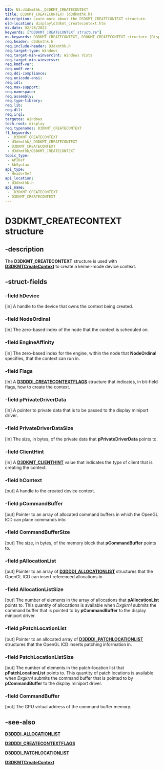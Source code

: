 ```yaml
---
UID: NS:d3dkmthk._D3DKMT_CREATECONTEXT
title: D3DKMT_CREATECONTEXT (d3dkmthk.h)
description: Learn more about the D3DKMT_CREATECONTEXT structure.
old-location: display\d3dkmt_createcontext.htm
ms.date: 02/28/2023
keywords: ["D3DKMT_CREATECONTEXT structure"]
ms.keywords: D3DKMT_CREATECONTEXT, D3DKMT_CREATECONTEXT structure [Display Devices], OpenGL_Structs_5a3cc128-be06-4189-a389-95813c2d3e28.xml, _D3DKMT_CREATECONTEXT, d3dkmthk/D3DKMT_CREATECONTEXT, display.d3dkmt_createcontext
req.header: d3dkmthk.h
req.include-header: D3dkmthk.h
req.target-type: Windows
req.target-min-winverclnt: Windows Vista
req.target-min-winversvr: 
req.kmdf-ver: 
req.umdf-ver: 
req.ddi-compliance: 
req.unicode-ansi: 
req.idl: 
req.max-support: 
req.namespace: 
req.assembly: 
req.type-library: 
req.lib: 
req.dll: 
req.irql: 
targetos: Windows
tech.root: display
req.typenames: D3DKMT_CREATECONTEXT
f1_keywords:
 - _D3DKMT_CREATECONTEXT
 - d3dkmthk/_D3DKMT_CREATECONTEXT
 - D3DKMT_CREATECONTEXT
 - d3dkmthk/D3DKMT_CREATECONTEXT
topic_type:
 - APIRef
 - kbSyntax
api_type:
 - HeaderDef
api_location:
 - d3dkmthk.h
api_name:
 - _D3DKMT_CREATECONTEXT
 - D3DKMT_CREATECONTEXT
---
```


# D3DKMT_CREATECONTEXT structure

## -description

The **D3DKMT_CREATECONTEXT** structure is used with [**D3DKMTCreateContext**](nf-d3dkmthk-d3dkmtcreatecontext.md) to create a kernel-mode device context.

## -struct-fields

### -field hDevice

[in] A handle to the device that owns the context being created.

### -field NodeOrdinal

[in] The zero-based index of the node that the context is scheduled on.

### -field EngineAffinity

[in] The zero-based index for the engine, within the node that **NodeOrdinal** specifies, that the context can run in.

### -field Flags

[in] A [**D3DDDI_CREATECONTEXTFLAGS**](../d3dukmdt/ns-d3dukmdt-_d3dddi_createcontextflags.md) structure that indicates, in bit-field flags, how to create the context.

### -field pPrivateDriverData

[in] A pointer to private data that is to be passed to the display miniport driver.

### -field PrivateDriverDataSize

[in] The size, in bytes, of the private data that **pPrivateDriverData** points to.

### -field ClientHint

[in] A [**D3DKMT_CLIENTHINT**](ne-d3dkmthk-_d3dkmt_clienthint.md) value that indicates the type of client that is creating the context.

### -field hContext

[out] A handle to the created device context.

### -field pCommandBuffer

[out] Pointer to an array of allocated command buffers in which the OpenGL ICD can place commands into.

### -field CommandBufferSize

[out] The size, in bytes, of the memory block that **pCommandBuffer** points to.

### -field pAllocationList

[out] Pointer to an array of [**D3DDDI_ALLOCATIONLIST**](../d3dukmdt/ns-d3dukmdt-_d3dddi_allocationlist.md) structures that the OpenGL ICD can insert referenced allocations in.

### -field AllocationListSize

[out] The number of elements in the array of allocations that **pAllocationList** points to. This quantity of allocations is available when *Dxgkrnl* submits the command buffer that is pointed to by **pCommandBuffer** to the display miniport driver.

### -field pPatchLocationList

[out] Pointer to an allocated array of [**D3DDDI_PATCHLOCATIONLIST**](../d3dukmdt/ns-d3dukmdt-_d3dddi_patchlocationlist.md) structures that the OpenGL ICD inserts patching information in.

### -field PatchLocationListSize

[out] The number of elements in the patch-location list that **pPatchLocationList** points to. This quantity of patch locations is available when *Dxgkrnl* submits the command buffer that is pointed to by **pCommandBuffer** to the display miniport driver.

### -field CommandBuffer

[out] The GPU virtual address of the command buffer memory.

## -see-also

[**D3DDDI_ALLOCATIONLIST**](../d3dukmdt/ns-d3dukmdt-_d3dddi_allocationlist.md)

[**D3DDDI_CREATECONTEXTFLAGS**](../d3dukmdt/ns-d3dukmdt-_d3dddi_createcontextflags.md)

[**D3DDDI_PATCHLOCATIONLIST**](../d3dukmdt/ns-d3dukmdt-_d3dddi_patchlocationlist.md)

[**D3DKMTCreateContext**](nf-d3dkmthk-d3dkmtcreatecontext.md)
